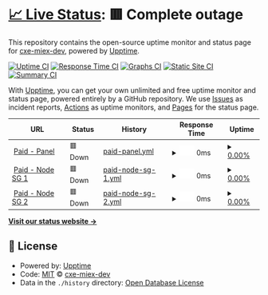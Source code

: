 # [📈 Live Status](https://cxe-miex-dev.github.io/uptimes): <!--live status--> **🟥 Complete outage**

This repository contains the open-source uptime monitor and status page for [cxe-miex-dev](https://cxe-miex-dev.github.io/uptimes), powered by [Upptime](https://github.com/upptime/upptime).

[![Uptime CI](https://github.com/cxe-miex-dev/uptimes/workflows/Uptime%20CI/badge.svg)](https://github.com/cxe-miex-dev/uptimes/actions?query=workflow%3A%22Uptime+CI%22)
[![Response Time CI](https://github.com/cxe-miex-dev/uptimes/workflows/Response%20Time%20CI/badge.svg)](https://github.com/cxe-miex-dev/uptimes/actions?query=workflow%3A%22Response+Time+CI%22)
[![Graphs CI](https://github.com/cxe-miex-dev/uptimes/workflows/Graphs%20CI/badge.svg)](https://github.com/cxe-miex-dev/uptimes/actions?query=workflow%3A%22Graphs+CI%22)
[![Static Site CI](https://github.com/cxe-miex-dev/uptimes/workflows/Static%20Site%20CI/badge.svg)](https://github.com/cxe-miex-dev/uptimes/actions?query=workflow%3A%22Static+Site+CI%22)
[![Summary CI](https://github.com/cxe-miex-dev/uptimes/workflows/Summary%20CI/badge.svg)](https://github.com/cxe-miex-dev/uptimes/actions?query=workflow%3A%22Summary+CI%22)

With [Upptime](https://upptime.js.org), you can get your own unlimited and free uptime monitor and status page, powered entirely by a GitHub repository. We use [Issues](https://github.com/cxe-miex-dev/uptimes/issues) as incident reports, [Actions](https://github.com/cxe-miex-dev/uptimes/actions) as uptime monitors, and [Pages](https://cxe-miex-dev.github.io/uptimes) for the status page.

<!--start: status pages-->
<!-- This summary is generated by Upptime (https://github.com/upptime/upptime) -->
<!-- Do not edit this manually, your changes will be overwritten -->
<!-- prettier-ignore -->
| URL | Status | History | Response Time | Uptime |
| --- | ------ | ------- | ------------- | ------ |
| <img alt="" src="https://icons.duckduckgo.com/ip3/panelcxe.hexagonn.my.id.ico" height="13"> [Paid - Panel](https://panelcxe.hexagonn.my.id/) | 🟥 Down | [paid-panel.yml](https://github.com/cxe-miex-dev/uptimes/commits/HEAD/history/paid-panel.yml) | <details><summary><img alt="Response time graph" src="./graphs/paid-panel/response-time-week.png" height="20"> 0ms</summary><br><a href="https://cxestatus.hexagonn.my.id/history/paid-panel"><img alt="Response time 738" src="https://img.shields.io/endpoint?url=https%3A%2F%2Fraw.githubusercontent.com%2Fcxe-miex-dev%2Fuptimes%2FHEAD%2Fapi%2Fpaid-panel%2Fresponse-time.json"></a><br><a href="https://cxestatus.hexagonn.my.id/history/paid-panel"><img alt="24-hour response time 0" src="https://img.shields.io/endpoint?url=https%3A%2F%2Fraw.githubusercontent.com%2Fcxe-miex-dev%2Fuptimes%2FHEAD%2Fapi%2Fpaid-panel%2Fresponse-time-day.json"></a><br><a href="https://cxestatus.hexagonn.my.id/history/paid-panel"><img alt="7-day response time 0" src="https://img.shields.io/endpoint?url=https%3A%2F%2Fraw.githubusercontent.com%2Fcxe-miex-dev%2Fuptimes%2FHEAD%2Fapi%2Fpaid-panel%2Fresponse-time-week.json"></a><br><a href="https://cxestatus.hexagonn.my.id/history/paid-panel"><img alt="30-day response time 715" src="https://img.shields.io/endpoint?url=https%3A%2F%2Fraw.githubusercontent.com%2Fcxe-miex-dev%2Fuptimes%2FHEAD%2Fapi%2Fpaid-panel%2Fresponse-time-month.json"></a><br><a href="https://cxestatus.hexagonn.my.id/history/paid-panel"><img alt="1-year response time 738" src="https://img.shields.io/endpoint?url=https%3A%2F%2Fraw.githubusercontent.com%2Fcxe-miex-dev%2Fuptimes%2FHEAD%2Fapi%2Fpaid-panel%2Fresponse-time-year.json"></a></details> | <details><summary><a href="https://cxestatus.hexagonn.my.id/history/paid-panel">0.00%</a></summary><a href="https://cxestatus.hexagonn.my.id/history/paid-panel"><img alt="All-time uptime 64.05%" src="https://img.shields.io/endpoint?url=https%3A%2F%2Fraw.githubusercontent.com%2Fcxe-miex-dev%2Fuptimes%2FHEAD%2Fapi%2Fpaid-panel%2Fuptime.json"></a><br><a href="https://cxestatus.hexagonn.my.id/history/paid-panel"><img alt="24-hour uptime 0.00%" src="https://img.shields.io/endpoint?url=https%3A%2F%2Fraw.githubusercontent.com%2Fcxe-miex-dev%2Fuptimes%2FHEAD%2Fapi%2Fpaid-panel%2Fuptime-day.json"></a><br><a href="https://cxestatus.hexagonn.my.id/history/paid-panel"><img alt="7-day uptime 0.00%" src="https://img.shields.io/endpoint?url=https%3A%2F%2Fraw.githubusercontent.com%2Fcxe-miex-dev%2Fuptimes%2FHEAD%2Fapi%2Fpaid-panel%2Fuptime-week.json"></a><br><a href="https://cxestatus.hexagonn.my.id/history/paid-panel"><img alt="30-day uptime 49.05%" src="https://img.shields.io/endpoint?url=https%3A%2F%2Fraw.githubusercontent.com%2Fcxe-miex-dev%2Fuptimes%2FHEAD%2Fapi%2Fpaid-panel%2Fuptime-month.json"></a><br><a href="https://cxestatus.hexagonn.my.id/history/paid-panel"><img alt="1-year uptime 64.05%" src="https://img.shields.io/endpoint?url=https%3A%2F%2Fraw.githubusercontent.com%2Fcxe-miex-dev%2Fuptimes%2FHEAD%2Fapi%2Fpaid-panel%2Fuptime-year.json"></a></details>
| <img alt="" src="https://icons.duckduckgo.com/ip3/null.ico" height="13"> [Paid - Node SG 1](sgp1.hexagonn.my.id) | 🟥 Down | [paid-node-sg-1.yml](https://github.com/cxe-miex-dev/uptimes/commits/HEAD/history/paid-node-sg-1.yml) | <details><summary><img alt="Response time graph" src="./graphs/paid-node-sg-1/response-time-week.png" height="20"> 0ms</summary><br><a href="https://cxestatus.hexagonn.my.id/history/paid-node-sg-1"><img alt="Response time 265" src="https://img.shields.io/endpoint?url=https%3A%2F%2Fraw.githubusercontent.com%2Fcxe-miex-dev%2Fuptimes%2FHEAD%2Fapi%2Fpaid-node-sg-1%2Fresponse-time.json"></a><br><a href="https://cxestatus.hexagonn.my.id/history/paid-node-sg-1"><img alt="24-hour response time 0" src="https://img.shields.io/endpoint?url=https%3A%2F%2Fraw.githubusercontent.com%2Fcxe-miex-dev%2Fuptimes%2FHEAD%2Fapi%2Fpaid-node-sg-1%2Fresponse-time-day.json"></a><br><a href="https://cxestatus.hexagonn.my.id/history/paid-node-sg-1"><img alt="7-day response time 0" src="https://img.shields.io/endpoint?url=https%3A%2F%2Fraw.githubusercontent.com%2Fcxe-miex-dev%2Fuptimes%2FHEAD%2Fapi%2Fpaid-node-sg-1%2Fresponse-time-week.json"></a><br><a href="https://cxestatus.hexagonn.my.id/history/paid-node-sg-1"><img alt="30-day response time 253" src="https://img.shields.io/endpoint?url=https%3A%2F%2Fraw.githubusercontent.com%2Fcxe-miex-dev%2Fuptimes%2FHEAD%2Fapi%2Fpaid-node-sg-1%2Fresponse-time-month.json"></a><br><a href="https://cxestatus.hexagonn.my.id/history/paid-node-sg-1"><img alt="1-year response time 265" src="https://img.shields.io/endpoint?url=https%3A%2F%2Fraw.githubusercontent.com%2Fcxe-miex-dev%2Fuptimes%2FHEAD%2Fapi%2Fpaid-node-sg-1%2Fresponse-time-year.json"></a></details> | <details><summary><a href="https://cxestatus.hexagonn.my.id/history/paid-node-sg-1">0.00%</a></summary><a href="https://cxestatus.hexagonn.my.id/history/paid-node-sg-1"><img alt="All-time uptime 65.16%" src="https://img.shields.io/endpoint?url=https%3A%2F%2Fraw.githubusercontent.com%2Fcxe-miex-dev%2Fuptimes%2FHEAD%2Fapi%2Fpaid-node-sg-1%2Fuptime.json"></a><br><a href="https://cxestatus.hexagonn.my.id/history/paid-node-sg-1"><img alt="24-hour uptime 0.00%" src="https://img.shields.io/endpoint?url=https%3A%2F%2Fraw.githubusercontent.com%2Fcxe-miex-dev%2Fuptimes%2FHEAD%2Fapi%2Fpaid-node-sg-1%2Fuptime-day.json"></a><br><a href="https://cxestatus.hexagonn.my.id/history/paid-node-sg-1"><img alt="7-day uptime 0.00%" src="https://img.shields.io/endpoint?url=https%3A%2F%2Fraw.githubusercontent.com%2Fcxe-miex-dev%2Fuptimes%2FHEAD%2Fapi%2Fpaid-node-sg-1%2Fuptime-week.json"></a><br><a href="https://cxestatus.hexagonn.my.id/history/paid-node-sg-1"><img alt="30-day uptime 49.06%" src="https://img.shields.io/endpoint?url=https%3A%2F%2Fraw.githubusercontent.com%2Fcxe-miex-dev%2Fuptimes%2FHEAD%2Fapi%2Fpaid-node-sg-1%2Fuptime-month.json"></a><br><a href="https://cxestatus.hexagonn.my.id/history/paid-node-sg-1"><img alt="1-year uptime 65.16%" src="https://img.shields.io/endpoint?url=https%3A%2F%2Fraw.githubusercontent.com%2Fcxe-miex-dev%2Fuptimes%2FHEAD%2Fapi%2Fpaid-node-sg-1%2Fuptime-year.json"></a></details>
| <img alt="" src="https://icons.duckduckgo.com/ip3/null.ico" height="13"> [Paid - Node SG 2](sgp2.hexagonn.my.id) | 🟥 Down | [paid-node-sg-2.yml](https://github.com/cxe-miex-dev/uptimes/commits/HEAD/history/paid-node-sg-2.yml) | <details><summary><img alt="Response time graph" src="./graphs/paid-node-sg-2/response-time-week.png" height="20"> 0ms</summary><br><a href="https://cxestatus.hexagonn.my.id/history/paid-node-sg-2"><img alt="Response time 252" src="https://img.shields.io/endpoint?url=https%3A%2F%2Fraw.githubusercontent.com%2Fcxe-miex-dev%2Fuptimes%2FHEAD%2Fapi%2Fpaid-node-sg-2%2Fresponse-time.json"></a><br><a href="https://cxestatus.hexagonn.my.id/history/paid-node-sg-2"><img alt="24-hour response time 0" src="https://img.shields.io/endpoint?url=https%3A%2F%2Fraw.githubusercontent.com%2Fcxe-miex-dev%2Fuptimes%2FHEAD%2Fapi%2Fpaid-node-sg-2%2Fresponse-time-day.json"></a><br><a href="https://cxestatus.hexagonn.my.id/history/paid-node-sg-2"><img alt="7-day response time 0" src="https://img.shields.io/endpoint?url=https%3A%2F%2Fraw.githubusercontent.com%2Fcxe-miex-dev%2Fuptimes%2FHEAD%2Fapi%2Fpaid-node-sg-2%2Fresponse-time-week.json"></a><br><a href="https://cxestatus.hexagonn.my.id/history/paid-node-sg-2"><img alt="30-day response time 256" src="https://img.shields.io/endpoint?url=https%3A%2F%2Fraw.githubusercontent.com%2Fcxe-miex-dev%2Fuptimes%2FHEAD%2Fapi%2Fpaid-node-sg-2%2Fresponse-time-month.json"></a><br><a href="https://cxestatus.hexagonn.my.id/history/paid-node-sg-2"><img alt="1-year response time 252" src="https://img.shields.io/endpoint?url=https%3A%2F%2Fraw.githubusercontent.com%2Fcxe-miex-dev%2Fuptimes%2FHEAD%2Fapi%2Fpaid-node-sg-2%2Fresponse-time-year.json"></a></details> | <details><summary><a href="https://cxestatus.hexagonn.my.id/history/paid-node-sg-2">0.00%</a></summary><a href="https://cxestatus.hexagonn.my.id/history/paid-node-sg-2"><img alt="All-time uptime 65.85%" src="https://img.shields.io/endpoint?url=https%3A%2F%2Fraw.githubusercontent.com%2Fcxe-miex-dev%2Fuptimes%2FHEAD%2Fapi%2Fpaid-node-sg-2%2Fuptime.json"></a><br><a href="https://cxestatus.hexagonn.my.id/history/paid-node-sg-2"><img alt="24-hour uptime 0.00%" src="https://img.shields.io/endpoint?url=https%3A%2F%2Fraw.githubusercontent.com%2Fcxe-miex-dev%2Fuptimes%2FHEAD%2Fapi%2Fpaid-node-sg-2%2Fuptime-day.json"></a><br><a href="https://cxestatus.hexagonn.my.id/history/paid-node-sg-2"><img alt="7-day uptime 0.00%" src="https://img.shields.io/endpoint?url=https%3A%2F%2Fraw.githubusercontent.com%2Fcxe-miex-dev%2Fuptimes%2FHEAD%2Fapi%2Fpaid-node-sg-2%2Fuptime-week.json"></a><br><a href="https://cxestatus.hexagonn.my.id/history/paid-node-sg-2"><img alt="30-day uptime 49.11%" src="https://img.shields.io/endpoint?url=https%3A%2F%2Fraw.githubusercontent.com%2Fcxe-miex-dev%2Fuptimes%2FHEAD%2Fapi%2Fpaid-node-sg-2%2Fuptime-month.json"></a><br><a href="https://cxestatus.hexagonn.my.id/history/paid-node-sg-2"><img alt="1-year uptime 65.85%" src="https://img.shields.io/endpoint?url=https%3A%2F%2Fraw.githubusercontent.com%2Fcxe-miex-dev%2Fuptimes%2FHEAD%2Fapi%2Fpaid-node-sg-2%2Fuptime-year.json"></a></details>

<!--end: status pages-->

[**Visit our status website →**](https://cxe-miex-dev.github.io/uptimes)

## 📄 License

- Powered by: [Upptime](https://github.com/upptime/upptime)
- Code: [MIT](./LICENSE) © [cxe-miex-dev](https://cxe-miex-dev.github.io/uptimes)
- Data in the `./history` directory: [Open Database License](https://opendatacommons.org/licenses/odbl/1-0/)
